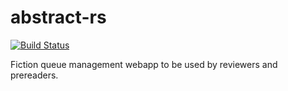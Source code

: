 # abstract-rs
[![Build Status](https://travis-ci.org/HarmonEpsilon/abstract-rs.png?branch=master)](https://travis-ci.org/HarmonEpsilon/abstract-rs)

Fiction queue management webapp to be used by reviewers and prereaders.
